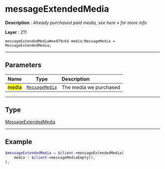 # messageExtendedMedia

**Description** : *Already purchased paid media, see here » for more info*

**Layer** : 211

```tl
messageExtendedMedia#ee479c64 media:MessageMedia = MessageExtendedMedia;
```

---

## Parameters

| Name | Type | Description |
| :---: | :---: | :--- |
| <mark>media</mark> | [`MessageMedia`](type/MessageMedia) | The media we purchased |

---

## Type

[MessageExtendedMedia](type/MessageExtendedMedia)

---

## Example

```php
$messageExtendedMedia = $client->messageExtendedMedia(
	media : $client->messageMediaEmpty(),
);
```